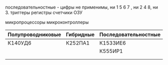 последовательностные - цифры не применимы, ни 1 5 6 7 , ни 2 4 8, ни 3.
триггеры
регистры
счетчики
ОЗУ

микропроцессоры
микроконтроллеры

| Полупроводниковые | Гибридные | Последовательностные |
| ----------------- | --------- | -------------------- |
| К140УД6           | К252ПА1   | К1533ИЕ6             |
|                   |           | К555ИР1              |
|                   |           |                      |
|                   |           |                      |
